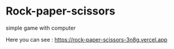 # Rock-paper-scissors
simple game with computer

Here you can see : 
https://rock-paper-scissors-3n8g.vercel.app
